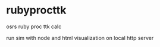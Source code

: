 # rubyprocttk
osrs ruby proc ttk calc

run sim with node and html visualization on local http server

